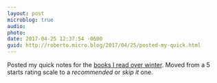 ```yaml
---
layout: post
microblog: true
audio: 
photo: 
date: 2017-04-25 12:37:54 -0600
guid: http://roberto.micro.blog/2017/04/25/posted-my-quick.html
---
```

Posted my quick notes for the [books I read over winter](http://5typos.net/books-of-winter-2016).  Moved from a 5 starts rating scale to a _recommended_ or _skip it_ one.
